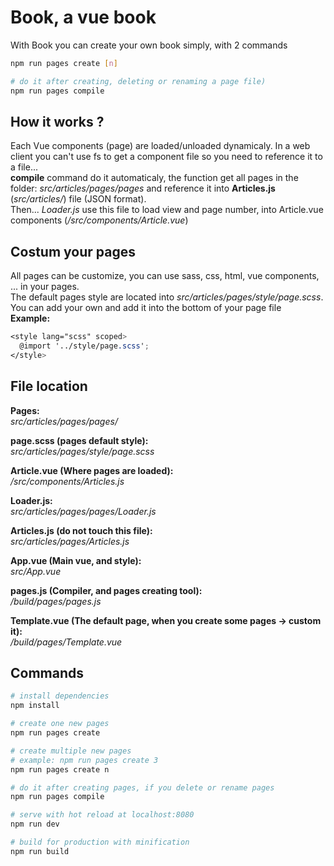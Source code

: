 # Book, a vue book
With Book you can create your own book simply, with 2 commands  
``` bash
npm run pages create [n]  

# do it after creating, deleting or renaming a page file)
npm run pages compile
``` 

## How it works ?
Each Vue components (page) are loaded/unloaded dynamicaly. In a web client you can't use fs to get a component file so you need to reference it to a file...  
**compile** command do it automaticaly, the function get all pages in the folder: *src/articles/pages/pages* and reference it into **Articles.js** (*src/articles/*) file (JSON format).  
Then... *Loader.js* use this file to load view and page number, into Article.vue components (*/src/components/Article.vue*)

## Costum your pages
All pages can be customize, you can use sass, css, html, vue components, ... in your pages.  
The default pages style are located into *src/articles/pages/style/page.scss*.  
You can add your own and add it into the bottom of your page file  
**Example:**
``` scss
<style lang="scss" scoped>
  @import '../style/page.scss';
</style>
```

## File location
**Pages:**  
*src/articles/pages/pages/*    

**page.scss (pages default style):**  
*src/articles/pages/style/page.scss*    

**Article.vue (Where pages are loaded):**  
*/src/components/Articles.js*  

**Loader.js:**  
*src/articles/pages/pages/Loader.js*   

**Articles.js (do not touch this file):**  
*src/articles/pages/Articles.js*   

**App.vue (Main vue, and style):**  
*src/App.vue*    

**pages.js (Compiler, and pages creating tool):**  
*/build/pages/pages.js*   

**Template.vue (The default page, when you create some pages -> custom it):**  
*/build/pages/Template.vue*

## Commands

``` bash
# install dependencies
npm install

# create one new pages
npm run pages create

# create multiple new pages
# example: npm run pages create 3
npm run pages create n

# do it after creating pages, if you delete or rename pages
npm run pages compile

# serve with hot reload at localhost:8080
npm run dev

# build for production with minification
npm run build
```
